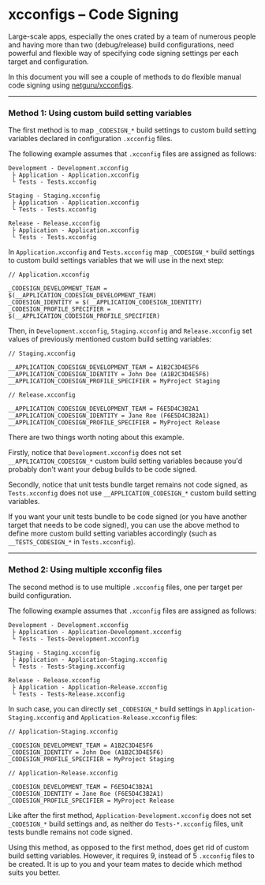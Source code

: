 # xcconfigs – Code Signing

Large-scale apps, especially the ones crated by a team of numerous people and having more than two (debug/release) build configurations, need powerful and flexible way of specifying code signing settings per each target and configuration.

In this document you will see a couple of methods to do flexible manual code signing using [netguru/xcconfigs](https://github.com/netguru/xcconfigs).

---

### Method 1: Using custom build setting variables

The first method is to map `_CODESIGN_*` build settings to custom build setting variables declared in configuration `.xcconfig` files.

The following example assumes that `.xcconfig` files are assigned as follows:

```none
Development - Development.xcconfig
 ├ Application - Application.xcconfig
 └ Tests - Tests.xcconfig

Staging - Staging.xcconfig
 ├ Application - Application.xcconfig
 └ Tests - Tests.xcconfig

Release - Release.xcconfig
 ├ Application - Application.xcconfig
 └ Tests - Tests.xcconfig
```

In `Application.xcconfig` and `Tests.xcconfig` map `_CODESIGN_*` build settings to custom build settings variables that we will use in the next step:

```none
// Application.xcconfig

_CODESIGN_DEVELOPMENT_TEAM = $(__APPLICATION_CODESIGN_DEVELOPMENT_TEAM)
_CODESIGN_IDENTITY = $(__APPLICATION_CODESIGN_IDENTITY)
_CODESIGN_PROFILE_SPECIFIER = $(__APPLICATION_CODESIGN_PROFILE_SPECIFIER)
```

Then, in `Development.xcconfig`, `Staging.xcconfig` and `Release.xcconfig` set values of previously mentioned custom build setting variables:

```none
// Staging.xcconfig

__APPLICATION_CODESIGN_DEVELOPMENT_TEAM = A1B2C3D4E5F6
__APPLICATION_CODESIGN_IDENTITY = John Doe (A1B2C3D4E5F6)
__APPLICATION_CODESIGN_PROFILE_SPECIFIER = MyProject Staging
```

```none
// Release.xcconfig

__APPLICATION_CODESIGN_DEVELOPMENT_TEAM = F6E5D4C3B2A1
__APPLICATION_CODESIGN_IDENTITY = Jane Roe (F6E5D4C3B2A1)
__APPLICATION_CODESIGN_PROFILE_SPECIFIER = MyProject Release
```

There are two things worth noting about this example.

Firstly, notice that `Development.xcconfig` does not set `__APPLICATION_CODESIGN_*` custom build setting variables because you'd probably don't want your debug builds to be code signed.

Secondly, notice that unit tests bundle target remains not code signed, as `Tests.xcconfig` does not use `__APPLICATION_CODESIGN_*` custom build setting variables.

If you want your unit tests bundle to be code signed (or you have another target that needs to be code signed), you can use the above method to define more custom build setting variables accordingly (such as `__TESTS_CODESIGN_*` in `Tests.xcconfig`).

---

### Method 2: Using multiple xcconfig files

The second method is to use multiple `.xcconfig` files, one per target per build configuration.

The following example assumes that `.xcconfig` files are assigned as follows:

```none
Development - Development.xcconfig
 ├ Application - Application-Development.xcconfig
 └ Tests - Tests-Development.xcconfig

Staging - Staging.xcconfig
 ├ Application - Application-Staging.xcconfig
 └ Tests - Tests-Staging.xcconfig

Release - Release.xcconfig
 ├ Application - Application-Release.xcconfig
 └ Tests - Tests-Release.xcconfig
```

In such case, you can directly set `_CODESIGN_*` build settings in `Application-Staging.xcconfig` and `Application-Release.xcconfig` files:

```none
// Application-Staging.xcconfig

_CODESIGN_DEVELOPMENT_TEAM = A1B2C3D4E5F6
_CODESIGN_IDENTITY = John Doe (A1B2C3D4E5F6)
_CODESIGN_PROFILE_SPECIFIER = MyProject Staging
```

```none
// Application-Release.xcconfig

_CODESIGN_DEVELOPMENT_TEAM = F6E5D4C3B2A1
_CODESIGN_IDENTITY = Jane Roe (F6E5D4C3B2A1)
_CODESIGN_PROFILE_SPECIFIER = MyProject Release
```

Like after the first method, `Application-Development.xcconfig` does not set `_CODESIGN_*` build settings and, as neither do `Tests-*.xcconfig` files, unit tests bundle remains not code signed.

Using this method, as opposed to the first method, does get rid of custom build setting variables. However, it requires 9, instead of 5 `.xcconfig` files to be created. It is up to you and your team mates to decide which method suits you better.
